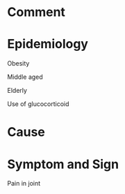 # Comment

# Epidemiology

Obesity

Middle aged

Elderly

Use of glucocorticoid

# Cause

# Symptom and Sign

Pain in joint

